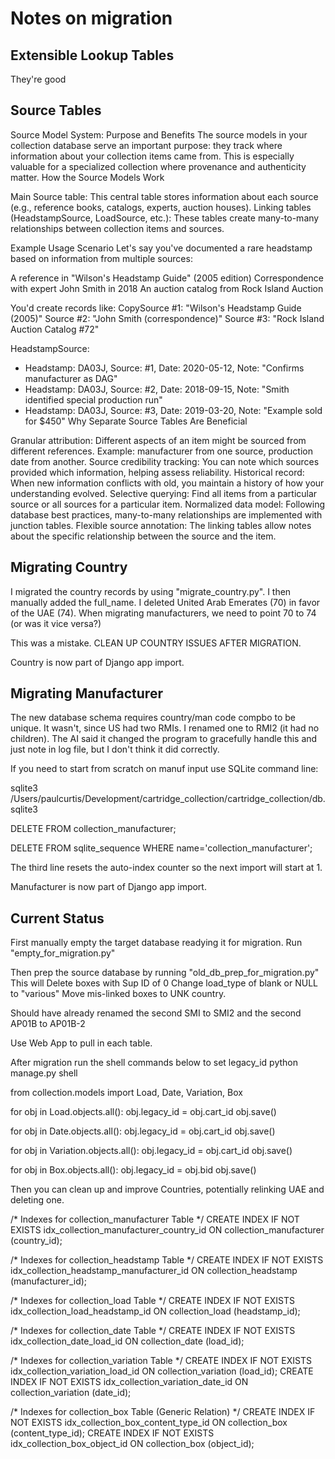 # Notes on migration

## Extensible Lookup Tables

They're good

## Source Tables

Source Model System: Purpose and Benefits
The source models in your collection database serve an important purpose: they track where information about your collection items came from. This is especially valuable for a specialized collection where provenance and authenticity matter.
How the Source Models Work

Main Source table: This central table stores information about each source (e.g., reference books, catalogs, experts, auction houses).
Linking tables (HeadstampSource, LoadSource, etc.): These tables create many-to-many relationships between collection items and sources.

Example Usage Scenario
Let's say you've documented a rare headstamp based on information from multiple sources:

A reference in "Wilson's Headstamp Guide" (2005 edition)
Correspondence with expert John Smith in 2018
An auction catalog from Rock Island Auction

You'd create records like:
CopySource #1: "Wilson's Headstamp Guide (2005)"
Source #2: "John Smith (correspondence)"
Source #3: "Rock Island Auction Catalog #72"

HeadstampSource: 
- Headstamp: DA03J, Source: #1, Date: 2020-05-12, Note: "Confirms manufacturer as DAG"
- Headstamp: DA03J, Source: #2, Date: 2018-09-15, Note: "Smith identified special production run"
- Headstamp: DA03J, Source: #3, Date: 2019-03-20, Note: "Example sold for $450"
Why Separate Source Tables Are Beneficial

Granular attribution: Different aspects of an item might be sourced from different references. Example: manufacturer from one source, production date from another.
Source credibility tracking: You can note which sources provided which information, helping assess reliability.
Historical record: When new information conflicts with old, you maintain a history of how your understanding evolved.
Selective querying: Find all items from a particular source or all sources for a particular item.
Normalized data model: Following database best practices, many-to-many relationships are implemented with junction tables.
Flexible source annotation: The linking tables allow notes about the specific relationship between the source and the item.

## Migrating Country

I migrated the country records by using "migrate_country.py".  I then manually added the full_name.  I deleted United Arab Emerates (70) in favor of the UAE (74).  When migrating manufacturers, we need to point 70 to 74 (or was it vice versa?)

This was a mistake.  CLEAN UP COUNTRY ISSUES AFTER MIGRATION.

Country is now part of Django app import.

## Migrating Manufacturer

The new database schema requires country/man code compbo to be unique.  It wasn't, since US had two RMIs.  I renamed one to RMI2 (it had no children).  The AI said it changed the program to gracefully handle this and just note in log file, but I don't think it did correctly.

If you need to start from scratch on manuf input use SQLite command line:

sqlite3 /Users/paulcurtis/Development/cartridge_collection/cartridge_collection/db.sqlite3

DELETE FROM collection_manufacturer;

DELETE FROM sqlite_sequence WHERE name='collection_manufacturer';

The third line resets the auto-index counter so the next import will start at 1.

Manufacturer  is now part of Django app import.


## Current Status

First manually empty the target database readying it for migration.  Run "empty_for_migration.py"

Then prep the source database by running "old_db_prep_for_migration.py"  This will
Delete boxes with Sup ID of 0
Change load_type of blank or NULL to "various"
Move mis-linked boxes to UNK country.

Should have already renamed the second SMI to SMI2 and the second AP01B to AP01B-2

Use Web App to pull in each table.

After migration run the shell commands below to set legacy_id
python manage.py shell

from collection.models import Load, Date, Variation, Box

for obj in Load.objects.all():
    obj.legacy_id = obj.cart_id
    obj.save()

for obj in Date.objects.all():
    obj.legacy_id = obj.cart_id
    obj.save()

for obj in Variation.objects.all():
    obj.legacy_id = obj.cart_id
    obj.save()

for obj in Box.objects.all():
    obj.legacy_id = obj.bid
    obj.save()

Then you can clean up and improve Countries, potentially relinking UAE and deleting one.

/* Indexes for collection_manufacturer Table */
CREATE INDEX IF NOT EXISTS idx_collection_manufacturer_country_id ON collection_manufacturer (country_id);

/* Indexes for collection_headstamp Table */
CREATE INDEX IF NOT EXISTS idx_collection_headstamp_manufacturer_id ON collection_headstamp (manufacturer_id);

/* Indexes for collection_load Table */
CREATE INDEX IF NOT EXISTS idx_collection_load_headstamp_id ON collection_load (headstamp_id);

/* Indexes for collection_date Table */
CREATE INDEX IF NOT EXISTS idx_collection_date_load_id ON collection_date (load_id);

/* Indexes for collection_variation Table */
CREATE INDEX IF NOT EXISTS idx_collection_variation_load_id ON collection_variation (load_id);
CREATE INDEX IF NOT EXISTS idx_collection_variation_date_id ON collection_variation (date_id);

/* Indexes for collection_box Table (Generic Relation) */
CREATE INDEX IF NOT EXISTS idx_collection_box_content_type_id ON collection_box (content_type_id);
CREATE INDEX IF NOT EXISTS idx_collection_box_object_id ON collection_box (object_id);



